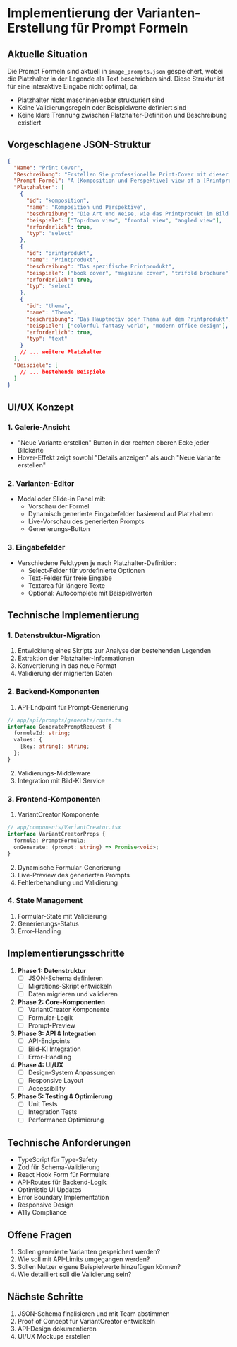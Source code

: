 # Implementierung der Varianten-Erstellung für Prompt Formeln

## Aktuelle Situation

Die Prompt Formeln sind aktuell in `image_prompts.json` gespeichert, wobei die Platzhalter in der Legende als Text beschrieben sind. Diese Struktur ist für eine interaktive Eingabe nicht optimal, da:
- Platzhalter nicht maschinenlesbar strukturiert sind
- Keine Validierungsregeln oder Beispielwerte definiert sind
- Keine klare Trennung zwischen Platzhalter-Definition und Beschreibung existiert

## Vorgeschlagene JSON-Struktur

```json
{
  "Name": "Print Cover",
  "Beschreibung": "Erstellen Sie professionelle Print-Cover mit dieser Formel",
  "Prompt Formel": "A [Komposition und Perspektive] view of a [Printprodukt] with a cover showing [Thema]. The title is \"[Titel]\" and is written in [Schriftstil und Position]. [Zusätzliche Details]",
  "Platzhalter": [
    {
      "id": "komposition",
      "name": "Komposition und Perspektive",
      "beschreibung": "Die Art und Weise, wie das Printprodukt im Bild positioniert ist",
      "beispiele": ["Top-down view", "frontal view", "angled view"],
      "erforderlich": true,
      "typ": "select"
    },
    {
      "id": "printprodukt",
      "name": "Printprodukt",
      "beschreibung": "Das spezifische Printprodukt",
      "beispiele": ["book cover", "magazine cover", "trifold brochure"],
      "erforderlich": true,
      "typ": "select"
    },
    {
      "id": "thema",
      "name": "Thema",
      "beschreibung": "Das Hauptmotiv oder Thema auf dem Printprodukt",
      "beispiele": ["colorful fantasy world", "modern office design"],
      "erforderlich": true,
      "typ": "text"
    }
    // ... weitere Platzhalter
  ],
  "Beispiele": [
    // ... bestehende Beispiele
  ]
}
```

## UI/UX Konzept

### 1. Galerie-Ansicht
- "Neue Variante erstellen" Button in der rechten oberen Ecke jeder Bildkarte
- Hover-Effekt zeigt sowohl "Details anzeigen" als auch "Neue Variante erstellen"

### 2. Varianten-Editor
- Modal oder Slide-in Panel mit:
  - Vorschau der Formel
  - Dynamisch generierte Eingabefelder basierend auf Platzhaltern
  - Live-Vorschau des generierten Prompts
  - Generierungs-Button

### 3. Eingabefelder
- Verschiedene Feldtypen je nach Platzhalter-Definition:
  - Select-Felder für vordefinierte Optionen
  - Text-Felder für freie Eingabe
  - Textarea für längere Texte
  - Optional: Autocomplete mit Beispielwerten

## Technische Implementierung

### 1. Datenstruktur-Migration
1. Entwicklung eines Skripts zur Analyse der bestehenden Legenden
2. Extraktion der Platzhalter-Informationen
3. Konvertierung in das neue Format
4. Validierung der migrierten Daten

### 2. Backend-Komponenten
1. API-Endpoint für Prompt-Generierung
```typescript
// app/api/prompts/generate/route.ts
interface GeneratePromptRequest {
  formulaId: string;
  values: {
    [key: string]: string;
  };
}
```

2. Validierungs-Middleware
3. Integration mit Bild-KI Service

### 3. Frontend-Komponenten
1. VariantCreator Komponente
```typescript
// app/components/VariantCreator.tsx
interface VariantCreatorProps {
  formula: PromptFormula;
  onGenerate: (prompt: string) => Promise<void>;
}
```

2. Dynamische Formular-Generierung
3. Live-Preview des generierten Prompts
4. Fehlerbehandlung und Validierung

### 4. State Management
1. Formular-State mit Validierung
2. Generierungs-Status
3. Error-Handling

## Implementierungsschritte

1. **Phase 1: Datenstruktur**
   - [ ] JSON-Schema definieren
   - [ ] Migrations-Skript entwickeln
   - [ ] Daten migrieren und validieren

2. **Phase 2: Core-Komponenten**
   - [ ] VariantCreator Komponente
   - [ ] Formular-Logik
   - [ ] Prompt-Preview

3. **Phase 3: API & Integration**
   - [ ] API-Endpoints
   - [ ] Bild-KI Integration
   - [ ] Error-Handling

4. **Phase 4: UI/UX**
   - [ ] Design-System Anpassungen
   - [ ] Responsive Layout
   - [ ] Accessibility

5. **Phase 5: Testing & Optimierung**
   - [ ] Unit Tests
   - [ ] Integration Tests
   - [ ] Performance Optimierung

## Technische Anforderungen

- TypeScript für Type-Safety
- Zod für Schema-Validierung
- React Hook Form für Formulare
- API-Routes für Backend-Logik
- Optimistic UI Updates
- Error Boundary Implementation
- Responsive Design
- A11y Compliance

## Offene Fragen

1. Sollen generierte Varianten gespeichert werden?
2. Wie soll mit API-Limits umgegangen werden?
3. Sollen Nutzer eigene Beispielwerte hinzufügen können?
4. Wie detailliert soll die Validierung sein?

## Nächste Schritte

1. JSON-Schema finalisieren und mit Team abstimmen
2. Proof of Concept für VariantCreator entwickeln
3. API-Design dokumentieren
4. UI/UX Mockups erstellen
